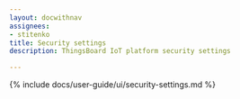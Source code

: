 ```yaml
---
layout: docwithnav
assignees:
- stitenko
title: Security settings
description: ThingsBoard IoT platform security settings

---
```


{% include docs/user-guide/ui/security-settings.md %}